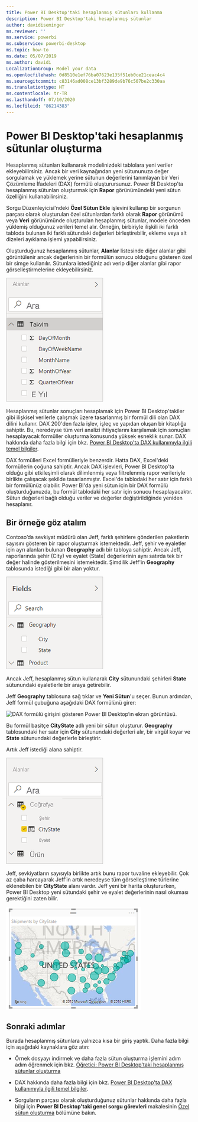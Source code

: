 ```yaml
---
title: Power BI Desktop'taki hesaplanmış sütunları kullanma
description: Power BI Desktop'taki hesaplanmış sütunlar
author: davidiseminger
ms.reviewer: ''
ms.service: powerbi
ms.subservice: powerbi-desktop
ms.topic: how-to
ms.date: 05/07/2019
ms.author: davidi
LocalizationGroup: Model your data
ms.openlocfilehash: 0d8510e1ef76ba07623e135f51eb0ce21ceac4c4
ms.sourcegitcommit: c83146ad008ce13bf3289de9b76c507be2c330aa
ms.translationtype: HT
ms.contentlocale: tr-TR
ms.lasthandoff: 07/10/2020
ms.locfileid: "86214383"
---
```

# <a name="create-calculated-columns-in-power-bi-desktop"></a>Power BI Desktop'taki hesaplanmış sütunlar oluşturma
Hesaplanmış sütunları kullanarak modelinizdeki tablolara yeni veriler ekleyebilirsiniz. Ancak bir veri kaynağından yeni sütununuza değer sorgulamak ve yüklemek yerine sütunun değerlerini tanımlayan bir Veri Çözümleme İfadeleri (DAX) formülü oluşturursunuz. Power BI Desktop'ta hesaplanmış sütunları oluşturmak için **Rapor** görünümündeki yeni sütun özelliğini kullanabilirsiniz.

Sorgu Düzenleyicisi'ndeki **Özel Sütun Ekle** işlevini kullanıp bir sorgunun parçası olarak oluşturulan özel sütunlardan farklı olarak **Rapor** görünümü veya **Veri** görünümünde oluşturulan hesaplanmış sütunlar, modele önceden yüklemiş olduğunuz verileri temel alır. Örneğin, birbiriyle ilişkili iki farklı tabloda bulunan iki farklı sütundaki değerleri birleştirebilir, ekleme veya alt dizeleri ayıklama işlemi yapabilirsiniz.

Oluşturduğunuz hesaplanmış sütunlar, **Alanlar** listesinde diğer alanlar gibi görüntülenir ancak değerlerinin bir formülün sonucu olduğunu gösteren özel bir simge kullanılır. Sütunlara istediğiniz adı verip diğer alanlar gibi rapor görselleştirmelerine ekleyebilirsiniz.

![Alanlar görünümündeki hesaplanan sütunları gösteren Power BI Desktop’ın ekran görüntüsü.](media/desktop-calculated-columns/calccolinpbid_fields.png)
 
Hesaplanmış sütunlar sonuçları hesaplamak için Power BI Desktop'takiler gibi ilişkisel verilerle çalışmak üzere tasarlanmış bir formül dili olan DAX dilini kullanır. DAX 200'den fazla işlev, işleç ve yapıdan oluşan bir kitaplığa sahiptir. Bu, neredeyse tüm veri analizi ihtiyaçlarını karşılamak için sonuçları hesaplayacak formüller oluşturma konusunda yüksek esneklik sunar. DAX hakkında daha fazla bilgi için bkz. [Power BI Desktop'ta DAX kullanımıyla ilgili temel bilgiler](desktop-quickstart-learn-dax-basics.md).

DAX formülleri Excel formülleriyle benzerdir. Hatta DAX, Excel'deki formüllerin çoğuna sahiptir. Ancak DAX işlevleri, Power BI Desktop'ta olduğu gibi etkileşimli olarak dilimlenmiş veya filtrelenmiş rapor verileriyle birlikte çalışacak şekilde tasarlanmıştır. Excel'de tablodaki her satır için farklı bir formülünüz olabilir. Power BI'da yeni sütun için bir DAX formülü oluşturduğunuzda, bu formül tablodaki her satır için sonucu hesaplayacaktır. Sütun değerleri bağlı olduğu veriler ve değerler değiştirildiğinde yeniden hesaplanır.

## <a name="lets-look-at-an-example"></a>Bir örneğe göz atalım
Contoso’da sevkiyat müdürü olan Jeff, farklı şehirlere gönderilen paketlerin sayısını gösteren bir rapor oluşturmak istemektedir. Jeff, şehir ve eyaletler için ayrı alanları bulunan **Geography** adlı bir tabloya sahiptir. Ancak Jeff, raporlarında şehir (City) ve eyalet (State) değerlerinin aynı satırda tek bir değer halinde gösterilmesini istemektedir. Şimdilik Jeff'in **Geography** tablosunda istediği gibi bir alan yoktur.

![Alanlar görünümündeki Coğrafya filtresini gösteren Power BI Desktop’ın ekran görüntüsü.](media/desktop-calculated-columns/calccolinpbid_cityandstatefields.png)

Ancak Jeff, hesaplanmış sütun kullanarak **City** sütunundaki şehirleri **State** sütunundaki eyaletlerle bir araya getirebilir.

Jeff **Geography** tablosuna sağ tıklar ve **Yeni Sütun**'u seçer. Bunun ardından, Jeff formül çubuğuna aşağıdaki DAX formülünü girer:

![DAX formülü girişini gösteren Power BI Desktop’ın ekran görüntüsü.](media/desktop-calculated-columns/calccolinpbid_formula.png)

Bu formül basitçe **CityState** adlı yeni bir sütun oluşturur. **Geography** tablosundaki her satır için **City** sütunundaki değerleri alır, bir virgül koyar ve **State** sütunundaki değerlerle birleştirir.

Artık Jeff istediği alana sahiptir.

![Alanlar görünümünün Coğrafya filtresinde işaretli CityState seçeneğini gösteren Power BI Desktop’ın ekran görüntüsü.](media/desktop-calculated-columns/calccolinpbid_citystatefield.png)

Jeff, sevkiyatların sayısıyla birlikte artık bunu rapor tuvaline ekleyebilir. Çok az çaba harcayarak Jeff’in artık neredeyse tüm görselleştirme türlerine eklenebilen bir **CityState** alanı vardır. Jeff yeni bir harita oluştururken, Power BI Desktop yeni sütundaki şehir ve eyalet değerlerinin nasıl okuması gerektiğini zaten bilir.

![Harita görselinde sunulan verileri gösteren Power BI Desktop’ın ekran görüntüsü.](media/desktop-calculated-columns/calccolinpbid_citystatemap.png)

## <a name="next-steps"></a>Sonraki adımlar
Burada hesaplanmış sütunlara yalnızca kısa bir giriş yaptık. Daha fazla bilgi için aşağıdaki kaynaklara göz atın:

* Örnek dosyayı indirmek ve daha fazla sütun oluşturma işlemini adım adım öğrenmek için bkz. [Öğretici: Power BI Desktop'taki hesaplanmış sütunlar oluşturma](desktop-tutorial-create-calculated-columns.md)

* DAX hakkında daha fazla bilgi için bkz. [Power BI Desktop'ta DAX kullanımıyla ilgili temel bilgiler](desktop-quickstart-learn-dax-basics.md).

* Sorguların parçası olarak oluşturduğunuz sütunlar hakkında daha fazla bilgi için **Power BI Desktop'taki genel sorgu görevleri** makalesinin [Özel sütun oluşturma](desktop-common-query-tasks.md) bölümüne bakın.  


